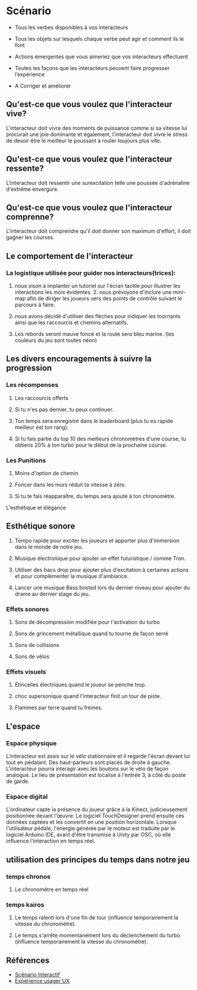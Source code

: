 # Scénario

<!-- Ici mettre tous les documents et références concernant la scéanrisation de l'expérience   -->

* Tous les verbes disponibles à vos interacteurs

* Tous les objets sur lesquels chaque verbe peut agir et comment ils le font

* Actions émergentes que vous aimeriez que vos interacteurs effectuent

* Toutes les façons que les interacteurs peuvent faire progresser l’expérience

* A Corriger et améliorer
  

## Qu'est-ce que vous voulez que l'interacteur vive?

L'interacteur doit vivre des moments de puissance comme si sa vitesse lui procurait une joie dominante et également, l'interacteur doit vivre le stress de devoir être le meilleur le poussant à rouler toujours plus vite.

## Qu'est-ce que vous voulez que l'interacteur ressente?

L'interacteur doit ressentir une surexcitation telle une poussée d'adrénaline d'extrême envergure.

## Qu'est-ce que vous voulez que l'interacteur comprenne?

L'interacteur doit comprendre qu'il doit donner son maximum d'effort, il doit gagner les courses.

## Le comportement de l'interacteur

### La logistique utilisée pour guider nos interacteurs(trices):

1. nous vison à implanter un tutoriel sur l'écran tactile pour illustrer les interactions les mois évidentes. 2. nous prévoyons d'inclure une mini-map afin de diriger les joueurs vers des points de contrôle suivant le parcours à faire.

3. nous avons décidé d'utiliser des flèches pour indiquer les tournants ainsi que les raccourcis et chemins alternatifs.

4. Les rebords seront mauve foncé et la route sera bleu marine. (les couleurs du jeu sont toutes néon)

## Les divers encouragements à suivre la progression

### Les récompenses 

1. Les raccourcis offerts

2. Si tu n'es pas dernier, tu peux continuer.

3. Ton temps sera enregistré dans le leaderboard (plus tu es rapide meilleur est ton rang).

4. Si tu fais partie du top 10 des meilleurs chronomètres d'une course, tu obtiens 20% à ton turbo pour le début de la prochaine course.

### Les Punitions

1. Moins d'option de chemin 

2. Foncer dans les murs réduit ta vitesse à zéro. 

3. Si tu te fais réapparaître, du temps sera ajouté à ton chronomètre.

L'esthétique et élégance

## Esthétique sonore

1. Tempo rapide pour exciter les joueurs et apporter plus d'immersion dans le monde de notre jeu.

2. Musique électronique pour ajouter un effet futuristique / comme Tron.

3. Utiliser des bacs drop pour ajouter plus d'excitation à certaines actions et pour complémenter la musique d'ambiance.

4. Lancer une musique Bass bosted lors du dernier niveau pour ajouter du drame au dernier stage du jeu. 

### Effets sonores

1. Sons de décompression modifiée pour l'activation du turbo

2. Sons de grincement métallique quand tu tourne de façon serré

3. Sons de collisions

4. Sons de vélos

### Effets visuels

1. Étincelles électriques quand le joueur se penche trop.

2. choc supersonique quand l'interacteur finit un tour de piste.

3. Flammes par terre quand tu freines.

## L'espace

### Espace physique

L'interacteur est assis sur le vélo stationnaire et il regarde l'écran devant lui tout en pédalant. Des haut-parleurs sont placés de droite à gauche. L'interacteur pourra interagir avec les boutons sur le vélo  de façon analogue. Le lieu de présentation est localisé à l'entrée 3, à côté du poste de garde.

### Espace digital

L'ordinateur capte la présence du joueur grâce à la Kinect, judicieusement positionnée devant l'œuvre. Le logiciel TouchDesigner prend ensuite ces données captées et les convertit en une position horizontale. Lorsque l'utilisateur pédale, l'énergie générée par le moteur est traduite par le logiciel Arduino IDE, avant d'être transmise à Unity par OSC, où elle influence l'interaction en temps réel. 

## utilisation des principes du temps dans notre jeu

### temps chronos

1. Le chronomètre en temps réel

### temps kairos

1. Le temps ralenti lors d'une fin de tour (influence temporairement la vitesse du chronomètre).

2. Le temps s'arrête momentanément lors du déclenchement du turbo (influence temporairement la vitesse du chronomètre).

## Références

* [Scénario Interactif](https://tim-montmorency.com/582523-gestion/#/contenus/2_scenarisation/20_scenario/20_interactif/)
* [Expérience usager UX](https://tim-montmorency.com/582523-gestion/#/contenus/2_scenarisation/20_scenario/40_ux/)

